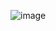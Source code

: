 ![image](https://user-images.githubusercontent.com/72112080/143987392-2ec872ae-38bc-4713-a5c9-db020a49f14c.png)

